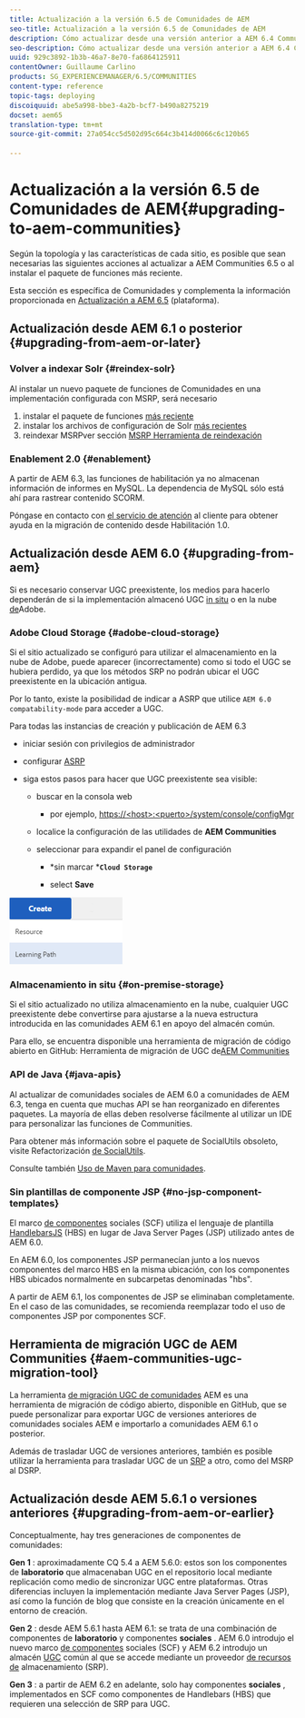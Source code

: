 ```yaml
---
title: Actualización a la versión 6.5 de Comunidades de AEM
seo-title: Actualización a la versión 6.5 de Comunidades de AEM
description: Cómo actualizar desde una versión anterior a AEM 6.4 Communities
seo-description: Cómo actualizar desde una versión anterior a AEM 6.4 Communities
uuid: 929c3892-1b3b-46a7-8e70-fa6864125911
contentOwner: Guillaume Carlino
products: SG_EXPERIENCEMANAGER/6.5/COMMUNITIES
content-type: reference
topic-tags: deploying
discoiquuid: abe5a998-bbe3-4a2b-bcf7-b490a8275219
docset: aem65
translation-type: tm+mt
source-git-commit: 27a054cc5d502d95c664c3b414d0066c6c120b65

---
```



# Actualización a la versión 6.5 de Comunidades de AEM{#upgrading-to-aem-communities}

Según la topología y las características de cada sitio, es posible que sean necesarias las siguientes acciones al actualizar a AEM Communities 6.5 o al instalar el paquete de funciones más reciente.

Esta sección es específica de Comunidades y complementa la información proporcionada en [Actualización a AEM 6.5](/help/sites-deploying/upgrade.md) (plataforma).

## Actualización desde AEM 6.1 o posterior {#upgrading-from-aem-or-later}

### Volver a indexar Solr {#reindex-solr}

Al instalar un nuevo paquete de funciones de Comunidades en una implementación configurada con MSRP, será necesario

1. instalar el paquete de funciones [más reciente](/help/communities/deploy-communities.md#latestfeaturepack)
1. instalar los archivos de configuración de Solr [más recientes](/help/communities/msrp.md#upgrading)
1. reindexar MSRPver sección [MSRP Herramienta de reindexación](/help/communities/msrp.md#msrp-reindex-tool)

### Enablement 2.0 {#enablement}

A partir de AEM 6.3, las funciones de habilitación ya no almacenan información de informes en MySQL. La dependencia de MySQL sólo está ahí para rastrear contenido SCORM.

Póngase en contacto con [el servicio de atención](https://helpx.adobe.com/marketing-cloud/contact-support.html) al cliente para obtener ayuda en la migración de contenido desde Habilitación 1.0.

## Actualización desde AEM 6.0 {#upgrading-from-aem}

Si es necesario conservar UGC preexistente, los medios para hacerlo dependerán de si la implementación almacenó UGC [in situ](#on-premise-storage) o en la nube [de](#adobe-cloud-storage)Adobe.

### Adobe Cloud Storage {#adobe-cloud-storage}

Si el sitio actualizado se configuró para utilizar el almacenamiento en la nube de Adobe, puede aparecer (incorrectamente) como si todo el UGC se hubiera perdido, ya que los métodos SRP no podrán ubicar el UGC preexistente en la ubicación antigua.

Por lo tanto, existe la posibilidad de indicar a ASRP que utilice `AEM 6.0 compatability-mode` para acceder a UGC.

Para todas las instancias de creación y publicación de AEM 6.3

* iniciar sesión con privilegios de administrador
* configurar [ASRP](/help/communities/asrp.md)
* siga estos pasos para hacer que UGC preexistente sea visible:

   * buscar en la consola web

      * por ejemplo, [https://&lt;host>:&lt;puerto>/system/console/configMgr](https://localhost:4502/system/console/configMgr)
   * localice la configuración de las utilidades de **AEM Communities**
   * seleccionar para expandir el panel de configuración

      * *sin marcar ***`Cloud Storage`**

      * select **Save**


![chlimage_1-176](assets/chlimage_1-176.png)

### Almacenamiento in situ {#on-premise-storage}

Si el sitio actualizado no utiliza almacenamiento en la nube, cualquier UGC preexistente debe convertirse para ajustarse a la nueva estructura introducida en las comunidades AEM 6.1 en apoyo del almacén común.

Para ello, se encuentra disponible una herramienta de migración de código abierto en GitHub:
Herramienta de migración de UGC de[AEM Communities](https://github.com/Adobe-Marketing-Cloud/communities-ugc-migration)

### API de Java {#java-apis}

Al actualizar de comunidades sociales de AEM 6.0 a comunidades de AEM 6.3, tenga en cuenta que muchas API se han reorganizado en diferentes paquetes. La mayoría de ellas deben resolverse fácilmente al utilizar un IDE para personalizar las funciones de Communities.

Para obtener más información sobre el paquete de SocialUtils obsoleto, visite Refactorización [de SocialUtils](/help/communities/socialutils.md).

Consulte también [Uso de Maven para comunidades](/help/communities/maven.md).

### Sin plantillas de componente JSP {#no-jsp-component-templates}

El marco [de componentes](/help/communities/scf.md) sociales (SCF) utiliza el lenguaje de plantilla [HandlebarsJS](https://www.handlebarsjs.com/) (HBS) en lugar de Java Server Pages (JSP) utilizado antes de AEM 6.0.

En AEM 6.0, los componentes JSP permanecían junto a los nuevos componentes del marco HBS en la misma ubicación, con los componentes HBS ubicados normalmente en subcarpetas denominadas &quot;hbs&quot;.

A partir de AEM 6.1, los componentes de JSP se eliminaban completamente. En el caso de las comunidades, se recomienda reemplazar todo el uso de componentes JSP por componentes SCF.

## Herramienta de migración UGC de AEM Communities {#aem-communities-ugc-migration-tool}

La herramienta [de migración UGC de comunidades](https://github.com/Adobe-Marketing-Cloud/communities-ugc-migration) AEM es una herramienta de migración de código abierto, disponible en GitHub, que se puede personalizar para exportar UGC de versiones anteriores de comunidades sociales AEM e importarlo a comunidades AEM 6.1 o posterior.

Además de trasladar UGC de versiones anteriores, también es posible utilizar la herramienta para trasladar UGC de un [SRP](/help/communities/working-with-srp.md) a otro, como del MSRP al DSRP.

## Actualización desde AEM 5.6.1 o versiones anteriores {#upgrading-from-aem-or-earlier}

Conceptualmente, hay tres generaciones de componentes de comunidades:

**Gen 1** : aproximadamente CQ 5.4 a AEM 5.6.0: estos son los componentes de **laboratorio** que almacenaban UGC en el repositorio local mediante replicación como medio de sincronizar UGC entre plataformas. Otras diferencias incluyen la implementación mediante Java Server Pages (JSP), así como la función de blog que consiste en la creación únicamente en el entorno de creación.

**Gen 2** : desde AEM 5.6.1 hasta AEM 6.1: se trata de una combinación de componentes de **laboratorio** y componentes **sociales** . AEM 6.0 introdujo el nuevo marco [de componentes](/help/communities/scf.md) sociales (SCF) y AEM 6.2 introdujo un almacén [UGC](/help/communities/working-with-srp.md) común al que se accede mediante un proveedor [de recursos de](/help/communities/srp.md) almacenamiento (SRP).

**Gen 3** : a partir de AEM 6.2 en adelante, solo hay componentes **sociales** , implementados en SCF como componentes de Handlebars (HBS) que requieren una selección de SRP para UGC.
